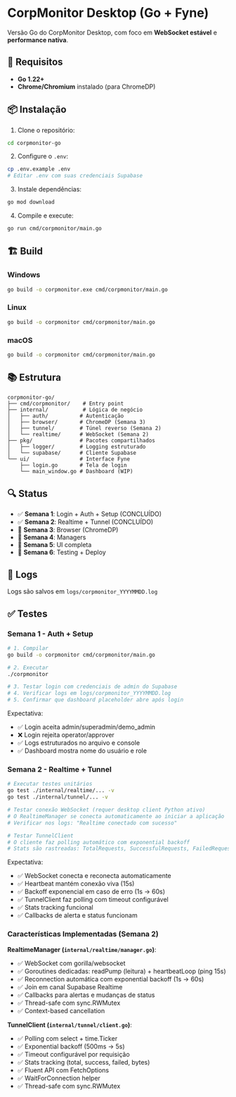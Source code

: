# CorpMonitor Desktop (Go + Fyne)

Versão Go do CorpMonitor Desktop, com foco em **WebSocket estável** e **performance nativa**.

## 🚀 Requisitos

- **Go 1.22+**
- **Chrome/Chromium** instalado (para ChromeDP)

## 📦 Instalação

1. Clone o repositório:
```bash
cd corpmonitor-go
```

2. Configure o `.env`:
```bash
cp .env.example .env
# Editar .env com suas credenciais Supabase
```

3. Instale dependências:
```bash
go mod download
```

4. Compile e execute:
```bash
go run cmd/corpmonitor/main.go
```

## 🏗️ Build

### Windows
```bash
go build -o corpmonitor.exe cmd/corpmonitor/main.go
```

### Linux
```bash
go build -o corpmonitor cmd/corpmonitor/main.go
```

### macOS
```bash
go build -o corpmonitor cmd/corpmonitor/main.go
```

## 📚 Estrutura

```
corpmonitor-go/
├── cmd/corpmonitor/    # Entry point
├── internal/           # Lógica de negócio
│   ├── auth/          # Autenticação
│   ├── browser/       # ChromeDP (Semana 3)
│   ├── tunnel/        # Túnel reverso (Semana 2)
│   └── realtime/      # WebSocket (Semana 2)
├── pkg/               # Pacotes compartilhados
│   ├── logger/        # Logging estruturado
│   └── supabase/      # Cliente Supabase
└── ui/                # Interface Fyne
    ├── login.go       # Tela de login
    └── main_window.go # Dashboard (WIP)
```

## 🔍 Status

- ✅ **Semana 1**: Login + Auth + Setup (CONCLUÍDO)
- ✅ **Semana 2**: Realtime + Tunnel (CONCLUÍDO)
- 📅 **Semana 3**: Browser (ChromeDP)
- 📅 **Semana 4**: Managers
- 📅 **Semana 5**: UI completa
- 📅 **Semana 6**: Testing + Deploy

## 📝 Logs

Logs são salvos em `logs/corpmonitor_YYYYMMDD.log`

## ✅ Testes

### Semana 1 - Auth + Setup
```bash
# 1. Compilar
go build -o corpmonitor cmd/corpmonitor/main.go

# 2. Executar
./corpmonitor

# 3. Testar login com credenciais de admin do Supabase
# 4. Verificar logs em logs/corpmonitor_YYYYMMDD.log
# 5. Confirmar que dashboard placeholder abre após login
```

Expectativa:
- ✅ Login aceita admin/superadmin/demo_admin
- ❌ Login rejeita operator/approver
- ✅ Logs estruturados no arquivo e console
- ✅ Dashboard mostra nome do usuário e role

### Semana 2 - Realtime + Tunnel
```bash
# Executar testes unitários
go test ./internal/realtime/... -v
go test ./internal/tunnel/... -v

# Testar conexão WebSocket (requer desktop client Python ativo)
# O RealtimeManager se conecta automaticamente ao iniciar a aplicação
# Verificar nos logs: "Realtime conectado com sucesso"

# Testar TunnelClient
# O cliente faz polling automático com exponential backoff
# Stats são rastreadas: TotalRequests, SuccessfulRequests, FailedRequests
```

Expectativa:
- ✅ WebSocket conecta e reconecta automaticamente
- ✅ Heartbeat mantém conexão viva (15s)
- ✅ Backoff exponencial em caso de erro (1s → 60s)
- ✅ TunnelClient faz polling com timeout configurável
- ✅ Stats tracking funcional
- ✅ Callbacks de alerta e status funcionam

### Características Implementadas (Semana 2)

**RealtimeManager (`internal/realtime/manager.go`)**:
- ✅ WebSocket com gorilla/websocket
- ✅ Goroutines dedicadas: readPump (leitura) + heartbeatLoop (ping 15s)
- ✅ Reconnection automática com exponential backoff (1s → 60s)
- ✅ Join em canal Supabase Realtime
- ✅ Callbacks para alertas e mudanças de status
- ✅ Thread-safe com sync.RWMutex
- ✅ Context-based cancellation

**TunnelClient (`internal/tunnel/client.go`)**:
- ✅ Polling com select + time.Ticker
- ✅ Exponential backoff (500ms → 5s)
- ✅ Timeout configurável por requisição
- ✅ Stats tracking (total, success, failed, bytes)
- ✅ Fluent API com FetchOptions
- ✅ WaitForConnection helper
- ✅ Thread-safe com sync.RWMutex
